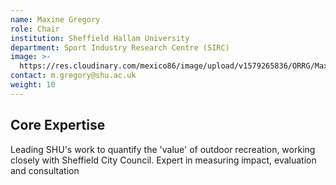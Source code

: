 ```yaml
---
name: Maxine Gregory
role: Chair
institution: Sheffield Hallam University
department: Sport Industry Research Centre (SIRC)
image: >-
  https://res.cloudinary.com/mexico86/image/upload/v1579265836/ORRG/Maxine_Gregory_122943_p8eugc.jpg
contact: m.gregory@shu.ac.uk
weight: 10
---
```


## Core Expertise

Leading SHU's work to quantify the 'value' of outdoor recreation, working
closely with Sheffield City Council. Expert in measuring impact, evaluation
and consultation

